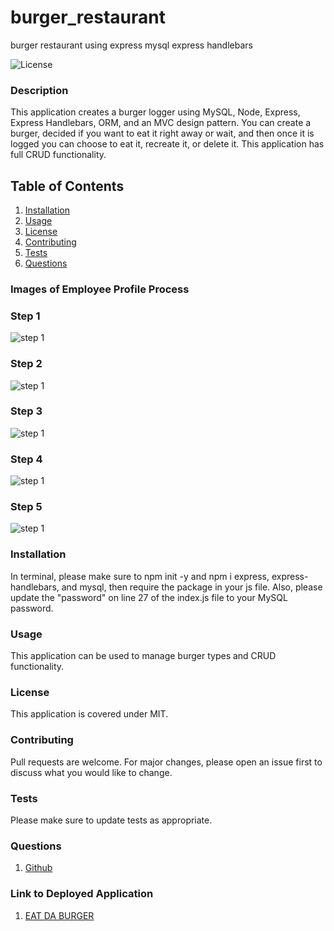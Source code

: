 # burger_restaurant
burger restaurant using express mysql express handlebars 


![License](https://img.shields.io/badge/License-MIT-yellow.svg)

### Description
This application creates a burger logger using MySQL, Node, Express, Express Handlebars, ORM, and an MVC design pattern. You can create a burger, decided if you want to eat it right away or wait, and then once it is logged you can choose to eat it, recreate it, or delete it. This application has full CRUD functionality. 

    
## Table of Contents
1. [Installation](#installation)
2. [Usage](#usage)
3. [License](#license)
4. [Contributing](#contributing)
5. [Tests](#tests)
6. [Questions](#questions)

### Images of Employee Profile Process

### Step 1

![step 1](assets/step1.png)

### Step 2

![step 1](assets/step2.png)

### Step 3

![step 1](assets/step3.png)

### Step 4

![step 1](assets/step4.png)

### Step 5

![step 1](assets/step5.png)



### Installation
In terminal, please make sure to npm init -y and npm i express, express-handlebars, and mysql, then require the package in your js file. Also, please update the "password" on line 27 of the index.js file to your MySQL password. 

### Usage
This application can be used to manage burger types and CRUD functionality. 

### License 

This application is covered under MIT.


### Contributing 
Pull requests are welcome. For major changes, please open an issue first to discuss what you would like to change.

### Tests
Please make sure to update tests as appropriate.


### Questions
1. [Github](https://github.com/nicoleremy95)

### Link to Deployed Application
1. [EAT DA BURGER](https://drive.google.com/file/d/1QwCm1s24y60vBc7kDLJNDbWrIdjgMnMF/view)
    
     